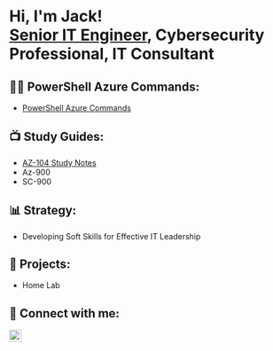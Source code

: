<h1>Hi, I'm Jack! <br/><a href="https://www.linkedin.com/in/jack-milburn/">Senior IT Engineer</a>, Cybersecurity Professional, IT Consultant</h1>

<h2>👨‍💻 PowerShell Azure Commands:</h2>

- [PowerShell Azure Commands](https://github.com/Nanobyte1991/PowerShell-Azure-Commands)

<h2>📺 Study Guides:</h2>

- [AZ-104 Study Notes](https://github.com/Nanobyte1991/AZ-104-Study-Notes)
- Az-900
- SC-900

<h2>📊 Strategy:</h2>

- Developing Soft Skills for Effective IT Leadership

<h2>🔧 Projects:</h2>

- Home Lab

<h2> 🤳 Connect with me:</h2>

[<img align="left" alt="Jack | LinkedIn" width="22px" src="https://cdn.jsdelivr.net/npm/simple-icons@v3/icons/linkedin.svg" />][linkedin]

[linkedin]: https://www.linkedin.com/in/jack-milburn/

